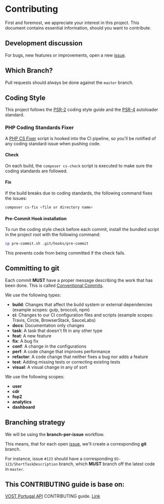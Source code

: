 # Contributing
First and foremost, we appreciate your interest in this project. This document contains essential information, should you want to contribute.

## Development discussion
For bugs, new features or improvements, open a new [issue](https://github.com/CruzVermelhaCNE/OperatorSoftware/issues/new).

## Which Branch?
Pull requests should always be done against the `master` branch.

## Coding Style
This project follows the [PSR-2](https://www.php-fig.org/psr/psr-2/) coding style guide and the [PSR-4](https://www.php-fig.org/psr/psr-4/) autoloader standard.

### PHP Coding Standards Fixer
A [PHP CS Fixer](https://cs.symfony.com/) script is hooked into the CI pipeline, so you'll be notified of any coding standard issue when pushing code.

#### Check
On each build, the `composer cs-check` script is executed to make sure the coding standards are followed.

#### Fix
If the build breaks due to coding standards, the following command fixes the issues:

```sh
composer cs-fix <file or directory name>
```

#### Pre-Commit Hook installation
To run the coding style check before each commit, install the bundled script in the project root with the following command:

```sh
cp pre-commit.sh .git/hooks/pre-commit
```

This prevents code from being committed if the check fails.

## Committing to git
Each commit **MUST** have a proper message describing the work that has been done.
This is called [Conventional Commits](https://www.conventionalcommits.org/en/v1.0.0/).

We use the following types:

* **build**: Changes that affect the build system or external dependencies (example scopes: gulp, broccoli, npm)
* **ci**: Changes to our CI configuration files and scripts (example scopes: Travis, Circle, BrowserStack, SauceLabs)
* **docs**: Documentation only changes
* **task**: A task that doesn't fit in any other type
* **feat**: A new feature
* **fix**: A bug fix
* **conf**: A change in the configurations
* **perf**: A code change that improves performance
* **refactor**: A code change that neither fixes a bug nor adds a feature
* **test**: Adding missing tests or correcting existing tests
* **visual**: A visual change in any of sort

We use the following scopes:

* **user**
* **cdr**
* **fop2**
* **analytics**
* **dashboard**


## Branching strategy
We will be using the **branch-per-issue** workflow.

This means, that for each open [issue](https://github.com/vostpt/api/issues), we'll create a corresponding **git** branch.

For instance, issue `#123` should have a corresponding `OS-123/ShortTaskDescription` branch, which **MUST** branch off the latest code in `master`.

## This CONTRIBUTING guide is base on:

[VOST Portugal API](https://github.com/vostpt/api/) CONTRIBUTING guide. [Link](https://github.com/vostpt/api/blob/master/CONTRIBUTING.md)